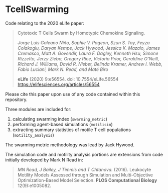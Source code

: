 # TcellSwarming

Code relating to the 2020 eLife paper:

>Cytotoxic T Cells Swarm by Homotypic Chemokine Signaling. 
>
> *Jorge Luis Galeano Niño, Sophie V. Pageon, Szun S. Tay, Feyza Colakoglu, Daryan Kempe, Jack Hywood, Jessica K. Mazalo, James Cremasco, Matt A. Govendir, Laura F. Dagley, Kenneth Hsu, Simone Rizzetto, Jerzy Zieba, Gregory Rice, Victoria Prior, Geraldine O'Neill, Richard J. Williams, David R. Nisbet, Belinda Kramer, Andrew I. Webb, Fabio Luciani, Mark N. Read, and Maté Biro*
>
> **eLife** (2020) 9:e56554. doi: 10.7554/eLife.56554
> https://elifesciences.org/articles/56554

Please cite this paper upon use of any code contained within this repository. 

Three modules are included for:

1. calculating swarming index (`swarming_metric`)
2. performing agent-based simulations (`motilisim`)
3. extracting summary statistics of motile T cell populations (`motility_analysis`)

The swarming metric methodology was lead by Jack Hywood.

The simulation code and motility analysis portions are extensions from code initially developed by Mark N Read in:

> *MN Read, J Bailey, J Timmis and T Chtanova.* (2016). Leukocyte Motility Models Assessed through Simulation and Multi-Objective Optimization-Based Model Selection. **PLOS Computational Biology** 12(9):e1005082.
